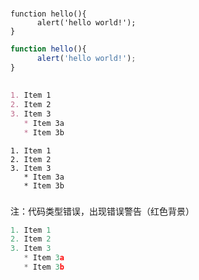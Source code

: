 #
```
function hello(){
      alert('hello world!');
}
```

```javascript
function hello(){
      alert('hello world!');
}
```
##
```markdown
1. Item 1
2. Item 2
3. Item 3
   * Item 3a
   * Item 3b
```
```
1. Item 1
2. Item 2
3. Item 3
   * Item 3a
   * Item 3b
```
###
注：代码类型错误，出现错误警告（红色背景）
```javascript
1. Item 1
2. Item 2
3. Item 3
   * Item 3a
   * Item 3b
```
